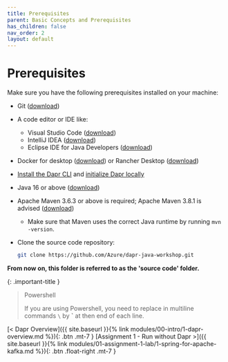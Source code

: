 ```yaml
---
title: Prerequisites
parent: Basic Concepts and Prerequisites
has_children: false
nav_order: 2
layout: default
---
```


# Prerequisites

Make sure you have the following prerequisites installed on your machine:

- Git ([download](https://git-scm.com/))
- A code editor or IDE like:
  - Visual Studio Code ([download](https://code.visualstudio.com/))
  - IntelliJ IDEA ([download](https://www.jetbrains.com/idea/download/))
  - Eclipse IDE for Java Developers ([download](https://www.eclipse.org/downloads/))
- Docker for desktop ([download](https://www.docker.com/products/docker-desktop)) or Rancher Desktop ([download](https://rancherdesktop.io/))
- [Install the Dapr CLI](https://docs.dapr.io/getting-started/install-dapr-cli/) and [initialize Dapr locally](https://docs.dapr.io/getting-started/install-dapr-selfhost/)
- Java 16 or above ([download](https://adoptopenjdk.net/?variant=openjdk16))
- Apache Maven 3.6.3 or above is required; Apache Maven 3.8.1 is advised ([download](http://maven.apache.org/download.cgi))
  - Make sure that Maven uses the correct Java runtime by running `mvn -version`.
- Clone the source code repository:

  ```bash
  git clone https://github.com/Azure/dapr-java-workshop.git
  ```

**From now on, this folder is referred to as the 'source code' folder.**

{: .important-title }
> Powershell
>
> If you are using Powershell, you need to replace in multiline commands `\` by **`** at then end of each line.
>

<span class="fs-3">
[< Dapr Overview]({{ site.baseurl }}{% link modules/00-intro/1-dapr-overview.md %}){: .btn .mt-7 }
</span>
<span class="fs-3">
[Assignment 1 - Run without Dapr >]({{ site.baseurl }}{% link modules/01-assignment-1-lab/1-spring-for-apache-kafka.md %}){: .btn .float-right .mt-7 }
</span>

